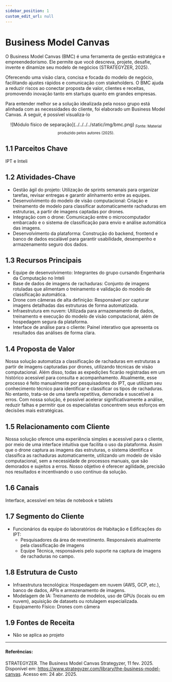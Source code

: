 ```yaml
---
sidebar_position: 1
custom_edit_url: null
---
```


# Business Model Canvas

O Business Model Canvas (BMC) é uma ferramenta de gestão estratégica e empreendedorismo. Ele permite que você descreva, projete, desafie, invente e dinamize seu modelo de negócios (STRATEGYZER, 2025).

Oferecendo uma visão clara, concisa e focada do modelo de negócio, facilitando ajustes rápidos e comunicação com stakeholders. O BMC ajuda a reduzir riscos ao conectar proposta de valor, clientes e receitas, promovendo inovação tanto em startups quanto em grandes empresas.

Para entender melhor se a solução idealizada pela nosso grupo está alinhada com as necessidades do cliente, foi elaborado um Business Model Canvas. A seguir, é possível visualiza-lo

<div align="center">
![Módulo físico de separação](../../../../static/img/bmc.png)
<sub>Fonte: Material produzido pelos autores (2025).</sub>
</div>

## 1.1 Parceitos Chave

IPT e Inteli

## 1.2 Atividades-Chave

- Gestão ágil do projeto: Utilização de sprints semanais para organizar tarefas, revisar entregas e garantir alinhamento entre as equipes.
- Desenvolvimento do modelo de visão computacional: Criação e treinamento de modelo para classificar automaticamente rachaduras em estruturas, a partir de imagens captadas por drones.
- Integração com o drone: Comunicação entre o microcomputador embarcado e o sistema de classificação para envio e análise automática das imagens.
- Desenvolvimento da plataforma: Construção do backend, frontend e banco de dados escalável para garantir usabilidade, desempenho e armazenamento seguro dos dados.

## 1.3 Recursos Principais

- Equipe de desenvolvimento: Integrantes do grupo cursando Engenharia da Computação no Inteli
- Base de dados de imagens de rachaduras: Conjunto de imagens rotuladas que alimentam o treinamento e validação do modelo de classificação automática.
- Drone com câmeras de alta definição: Responsável por capturar imagens detalhadas das estruturas de forma automatizada.
- Infraestrutura em nuvem: Utilizada para armazenamento de dados, treinamento e execução do modelo de visão computacional, além de hospedagem segura da plataforma.
- Interface de análise para o cliente: Painel interativo que apresenta os resultados das análises de forma clara.

## 1.4 Proposta de Valor

Nossa solução automatiza a classificação de rachaduras em estruturas a partir de imagens capturadas por drones, utilizando técnicas de visão computacional. Além disso, todas as expedições ficarão registradas em um histórico acessível para consulta e acompanhamento. Atualmente, esse processo é feito manualmente por pesquisadores do IPT, que utilizam seu conhecimento técnico para identificar e classificar os tipos de rachaduras. No entanto, trata-se de uma tarefa repetitiva, demorada e suscetível a erros. Com nossa solução, é possível acelerar significativamente a análise, reduzir falhas e permitir que os especialistas concentrem seus esforços em decisões mais estratégicas.

## 1.5 Relacionamento com Cliente

Nossa solução oferece uma experiência simples e acessível para o cliente, por meio de uma interface intuitiva que facilita o uso da plataforma. Assim que o drone captura as imagens das estruturas, o sistema identifica e classifica as rachaduras automaticamente, utilizando um modelo de visão computacional, sem a necessidade de processos manuais, que são demorados e sujeitos a erros.
Nosso objetivo é oferecer agilidade, precisão nos resultados e incentivando o uso contínuo da solução.

## 1.6 Canais

Interface, acessível em telas de notebook e tablets


## 1.7 Segmento do Cliente

- Funcionários da equipe do laboratórios de Habitação e Edificações do IPT:
    - Pesquisadores da área de revestimento. Responsáveis atualmente pela classificação de imagens
    - Equipe Técnica, responsáveis pelo suporte na captura de imagens de rachaduras no campo.

## 1.8 Estrutura de Custo

- Infraestrutura tecnológica: Hospedagem em nuvem (AWS, GCP, etc.), banco de dados, APIs e armazenamento de imagens.
- Modelagem de IA: Treinamento de modelos, uso de GPUs (locais ou em nuvem), aquisição de datasets ou rotulagem especializada.
- Equipamento Físico: Drones com câmera

## 1.9 Fontes de Receita

- Não se aplica ao projeto

---

#### Referências:

STRATEGYZER. The Business Model Canvas Strategyzer, 11 fev. 2025. Disponível em: https://www.strategyzer.com/library/the-business-model-canvas. Acesso em: 24 abr. 2025.